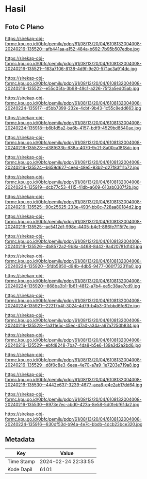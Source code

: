 # Hasil

## Foto C Plano

https://sirekap-obj-formc.kpu.go.id/0bfc/pemilu/pdpr/61/08/13/20/04/6108132004008-20240216-135520--afb441aa-a152-484a-b692-7b95b507edbe.jpg

https://sirekap-obj-formc.kpu.go.id/0bfc/pemilu/pdpr/61/08/13/20/04/6108132004008-20240216-135521--163a7106-8138-4d9f-9e20-571ac3a914dc.jpg

https://sirekap-obj-formc.kpu.go.id/0bfc/pemilu/pdpr/61/08/13/20/04/6108132004008-20240216-135522--e55c05fa-3b98-49c1-a226-75f2a5ed05ab.jpg

https://sirekap-obj-formc.kpu.go.id/0bfc/pemilu/pdpr/61/08/13/20/04/6108132004008-20240224-135917--d5bb7399-232e-4cbf-9b43-1c55c8edd663.jpg

https://sirekap-obj-formc.kpu.go.id/0bfc/pemilu/pdpr/61/08/13/20/04/6108132004008-20240224-135918--b6b1d5a2-ba6b-4157-bdf9-4529bd8540ae.jpg

https://sirekap-obj-formc.kpu.go.id/0bfc/pemilu/pdpr/61/08/13/20/04/6108132004008-20240216-135523--d38f633b-638a-4070-9c2f-8a00ca18f8dc.jpg

https://sirekap-obj-formc.kpu.go.id/0bfc/pemilu/pdpr/61/08/13/20/04/6108132004008-20240216-135524--b659d627-ceed-48e5-93b2-d27f83f11b72.jpg

https://sirekap-obj-formc.kpu.go.id/0bfc/pemilu/pdpr/61/08/13/20/04/6108132004008-20240224-135919--dcb77c53-4115-41db-a609-610ab0307f2b.jpg

https://sirekap-obj-formc.kpu.go.id/0bfc/pemilu/pdpr/61/08/13/20/04/6108132004008-20240216-135525--90c25625-233e-493f-bb0c-728aa80184d2.jpg

https://sirekap-obj-formc.kpu.go.id/0bfc/pemilu/pdpr/61/08/13/20/04/6108132004008-20240216-135525--ac5412df-998c-4405-b4c1-866fe7f15f7e.jpg

https://sirekap-obj-formc.kpu.go.id/0bfc/pemilu/pdpr/61/08/13/20/04/6108132004008-20240216-135526--4b8572a2-9b8a-4468-8d42-9a420781d143.jpg

https://sirekap-obj-formc.kpu.go.id/0bfc/pemilu/pdpr/61/08/13/20/04/6108132004008-20240224-135920--5fdb5850-d94b-4db5-9477-060f732311a0.jpg

https://sirekap-obj-formc.kpu.go.id/0bfc/pemilu/pdpr/61/08/13/20/04/6108132004008-20240224-135920--868ba3b1-1b61-4812-a7b4-ee5c38ae7cd9.jpg

https://sirekap-obj-formc.kpu.go.id/0bfc/pemilu/pdpr/61/08/13/20/04/6108132004008-20240224-135921--22217b4f-3024-4d79-b4b3-0fcbbd6fe82e.jpg

https://sirekap-obj-formc.kpu.go.id/0bfc/pemilu/pdpr/61/08/13/20/04/6108132004008-20240216-135528--1a311e5c-45ec-47a0-a34a-a97a7250b834.jpg

https://sirekap-obj-formc.kpu.go.id/0bfc/pemilu/pdpr/61/08/13/20/04/6108132004008-20240216-135529--ebfd8248-7ba7-4da8-b5e6-139a3d2a2bd6.jpg

https://sirekap-obj-formc.kpu.go.id/0bfc/pemilu/pdpr/61/08/13/20/04/6108132004008-20240216-135529--d8f0c8e3-6eea-4e70-a7a9-1e7203e719a8.jpg

https://sirekap-obj-formc.kpu.go.id/0bfc/pemilu/pdpr/61/08/13/20/04/6108132004008-20240216-135530--4442e637-3239-4677-aea8-e4e2ab17dd64.jpg

https://sirekap-obj-formc.kpu.go.id/0bfc/pemilu/pdpr/61/08/13/20/04/6108132004008-20240216-135530--8973e7ec-abd0-423a-8e58-5d0febf61da2.jpg

https://sirekap-obj-formc.kpu.go.id/0bfc/pemilu/pdpr/61/08/13/20/04/6108132004008-20240224-135916--830df53d-b94a-4e7c-bbdb-4dcb23bce320.jpg


## Metadata

| Key        | Value               |
| ---------- | ------------------- |
| Time Stamp | 2024-02-24 22:33:55 |
| Kode Dapil | 6101                |



